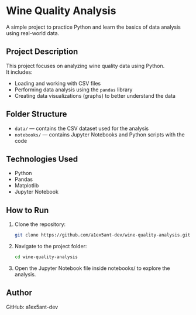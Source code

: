# Wine Quality Analysis

A simple project to practice Python and learn the basics of data analysis using real-world data.

## Project Description

This project focuses on analyzing wine quality data using Python.  
It includes:

- Loading and working with CSV files
- Performing data analysis using the `pandas` library
- Creating data visualizations (graphs) to better understand the data

## Folder Structure

- `data/` — contains the CSV dataset used for the analysis
- `notebooks/` — contains Jupyter Notebooks and Python scripts with the code

## Technologies Used

- Python
- Pandas
- Matplotlib
- Jupyter Notebook

## How to Run

1. Clone the repository:
   ```bash
   git clone https://github.com/a1ex5ant-dev/wine-quality-analysis.git

2. Navigate to the project folder:
   ```bash
   cd wine-quality-analysis

3. Open the Jupyter Notebook file inside notebooks/ to explore the analysis.


## Author
GitHub: a1ex5ant-dev
